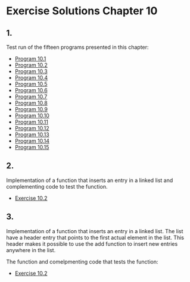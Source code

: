 # Exercise Solutions Chapter 10 #
## 1. ##
Test run of the fifteen programs presented in this chapter:  
 - [Program 10.1](Exercise_01/Program_10_01/program_10_01.c)  
 - [Program 10.2](Exercise_01/Program_10_02/program_10_02.c)  
 - [Program 10.3](Exercise_01/Program_10_03/program_10_03.c)  
 - [Program 10.4](Exercise_01/Program_10_04/program_10_04.c)  
 - [Program 10.5](Exercise_01/Program_10_05/program_10_05.c)  
 - [Program 10.6](Exercise_01/Program_10_06/program_10_06.c)   
 - [Program 10.7](Exercise_01/Program_10_07/program_10_07.c)   
 - [Program 10.8](Exercise_01/Program_10_08/program_10_08.c)  
 - [Program 10.9](Exercise_01/Program_10_09/program_10_09.c)  
 - [Program 10.10](Exercise_01/Program_10_10/program_10_10.c)  
 - [Program 10.11](Exercise_01/Program_10_11/program_10_11.c)  
 - [Program 10.12](Exercise_01/Program_10_12/program_10_12.c)  
 - [Program 10.13](Exercise_01/Program_10_13/program_10_13.c)  
 - [Program 10.14](Exercise_01/Program_10_14/program_10_14.c)  
 - [Program 10.15](Exercise_01/Program_10_15/program_10_15.c)  

## 2. ##
Implementation of a function that inserts an entry in a linked list and complementing code to test the function.  
- [Exercise 10.2](Exercise_02/exercise_10_02.c)  

## 3. ##
Implementation of a function that inserts an entry in a linked list. The list have a header entry that points to the first actual element in the list. This header makes it possible to use the add function to insert new entries anywhere in the list.  

The function and comelpmenting code that tests the function:  
- [Exercise 10.2](Exercise_02/exercise_10_02.c)  
